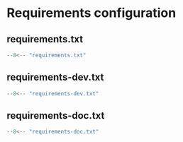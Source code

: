 # Requirements configuration

## requirements.txt

```python
--8<-- "requirements.txt"
```

## requirements-dev.txt

```python
--8<-- "requirements-dev.txt"

```
## requirements-doc.txt
```python
--8<-- "requirements-doc.txt"
```
